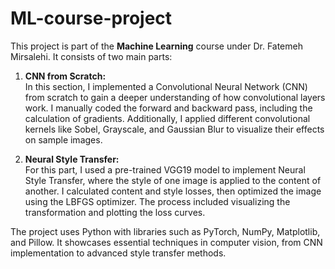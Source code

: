 # ML-course-project

This project is part of the **Machine Learning** course under Dr. Fatemeh Mirsalehi. It consists of two main parts:

1. **CNN from Scratch:**  
   In this section, I implemented a Convolutional Neural Network (CNN) from scratch to gain a deeper understanding of how convolutional layers work. I manually coded the forward and backward pass, including the calculation of gradients. Additionally, I applied different convolutional kernels like Sobel, Grayscale, and Gaussian Blur to visualize their effects on sample images.

2. **Neural Style Transfer:**  
   For this part, I used a pre-trained VGG19 model to implement Neural Style Transfer, where the style of one image is applied to the content of another. I calculated content and style losses, then optimized the image using the LBFGS optimizer. The process included visualizing the transformation and plotting the loss curves.

The project uses Python with libraries such as PyTorch, NumPy, Matplotlib, and Pillow. It showcases essential techniques in computer vision, from CNN implementation to advanced style transfer methods.
